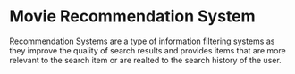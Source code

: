 # Movie Recommendation System
 Recommendation Systems are a type of information filtering systems as they improve the quality of search results and provides items that are more relevant to the search item or are realted to the search history of the user.
